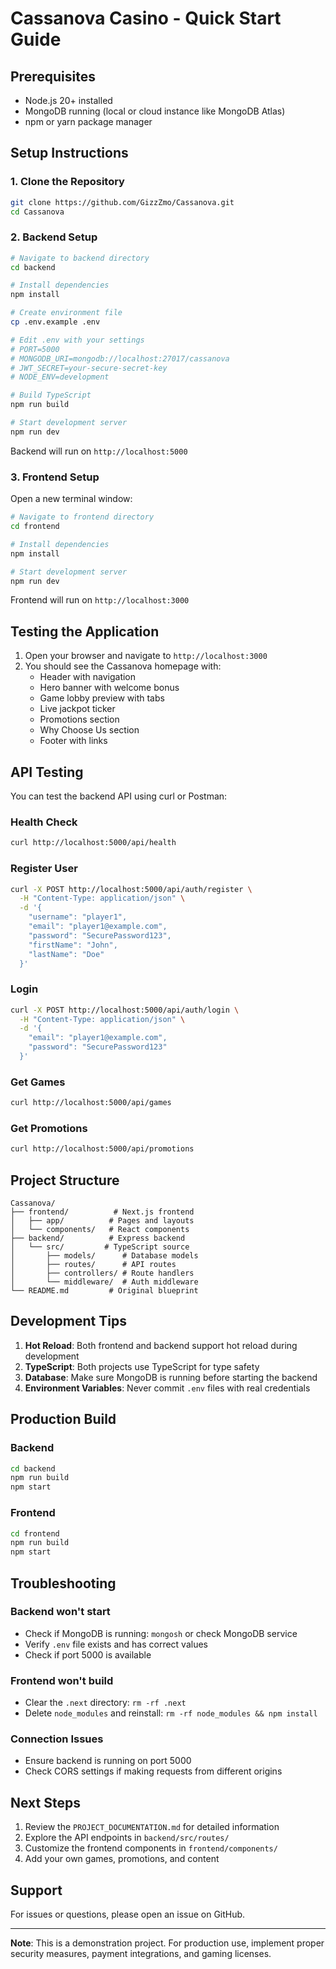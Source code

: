 # Cassanova Casino - Quick Start Guide

## Prerequisites
- Node.js 20+ installed
- MongoDB running (local or cloud instance like MongoDB Atlas)
- npm or yarn package manager

## Setup Instructions

### 1. Clone the Repository
```bash
git clone https://github.com/GizzZmo/Cassanova.git
cd Cassanova
```

### 2. Backend Setup

```bash
# Navigate to backend directory
cd backend

# Install dependencies
npm install

# Create environment file
cp .env.example .env

# Edit .env with your settings
# PORT=5000
# MONGODB_URI=mongodb://localhost:27017/cassanova
# JWT_SECRET=your-secure-secret-key
# NODE_ENV=development

# Build TypeScript
npm run build

# Start development server
npm run dev
```

Backend will run on `http://localhost:5000`

### 3. Frontend Setup

Open a new terminal window:

```bash
# Navigate to frontend directory
cd frontend

# Install dependencies
npm install

# Start development server
npm run dev
```

Frontend will run on `http://localhost:3000`

## Testing the Application

1. Open your browser and navigate to `http://localhost:3000`
2. You should see the Cassanova homepage with:
   - Header with navigation
   - Hero banner with welcome bonus
   - Game lobby preview with tabs
   - Live jackpot ticker
   - Promotions section
   - Why Choose Us section
   - Footer with links

## API Testing

You can test the backend API using curl or Postman:

### Health Check
```bash
curl http://localhost:5000/api/health
```

### Register User
```bash
curl -X POST http://localhost:5000/api/auth/register \
  -H "Content-Type: application/json" \
  -d '{
    "username": "player1",
    "email": "player1@example.com",
    "password": "SecurePassword123",
    "firstName": "John",
    "lastName": "Doe"
  }'
```

### Login
```bash
curl -X POST http://localhost:5000/api/auth/login \
  -H "Content-Type: application/json" \
  -d '{
    "email": "player1@example.com",
    "password": "SecurePassword123"
  }'
```

### Get Games
```bash
curl http://localhost:5000/api/games
```

### Get Promotions
```bash
curl http://localhost:5000/api/promotions
```

## Project Structure

```
Cassanova/
├── frontend/          # Next.js frontend
│   ├── app/          # Pages and layouts
│   └── components/   # React components
├── backend/          # Express backend
│   └── src/         # TypeScript source
│       ├── models/      # Database models
│       ├── routes/      # API routes
│       ├── controllers/ # Route handlers
│       └── middleware/  # Auth middleware
└── README.md         # Original blueprint
```

## Development Tips

1. **Hot Reload**: Both frontend and backend support hot reload during development
2. **TypeScript**: Both projects use TypeScript for type safety
3. **Database**: Make sure MongoDB is running before starting the backend
4. **Environment Variables**: Never commit `.env` files with real credentials

## Production Build

### Backend
```bash
cd backend
npm run build
npm start
```

### Frontend
```bash
cd frontend
npm run build
npm start
```

## Troubleshooting

### Backend won't start
- Check if MongoDB is running: `mongosh` or check MongoDB service
- Verify `.env` file exists and has correct values
- Check if port 5000 is available

### Frontend won't build
- Clear the `.next` directory: `rm -rf .next`
- Delete `node_modules` and reinstall: `rm -rf node_modules && npm install`

### Connection Issues
- Ensure backend is running on port 5000
- Check CORS settings if making requests from different origins

## Next Steps

1. Review the `PROJECT_DOCUMENTATION.md` for detailed information
2. Explore the API endpoints in `backend/src/routes/`
3. Customize the frontend components in `frontend/components/`
4. Add your own games, promotions, and content

## Support

For issues or questions, please open an issue on GitHub.

---

**Note**: This is a demonstration project. For production use, implement proper security measures, payment integrations, and gaming licenses.
